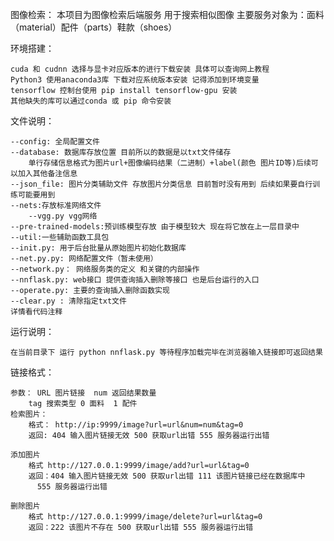 图像检索：
    本项目为图像检索后端服务 用于搜索相似图像 主要服务对象为：面料（material）配件（parts）鞋款（shoes）

环境搭建：
  
    cuda 和 cudnn 选择与显卡对应版本的进行下载安装 具体可以查询网上教程
    Python3 使用anaconda3库 下载对应系统版本安装 记得添加到环境变量
    tensorflow 控制台使用 pip install tensorflow-gpu 安装
    其他缺失的库可以通过conda 或 pip 命令安装


文件说明：

    --config: 全局配置文件
    --database: 数据库存放位置 目前所以的数据是以txt文件储存 
        单行存储信息格式为图片url+图像编码结果（二进制）+label(颜色 图片ID等)后续可以加入其他备注信息
    --json_file: 图片分类辅助文件 存放图片分类信息 目前暂时没有用到 后续如果要自行训练可能要用到
    --nets:存放标准网络文件
        --vgg.py vgg网络
    --pre-trained-models:预训练模型存放 由于模型较大 现在将它放在上一层目录中
    --util:一些辅助函数工具包
    --init.py: 用于后台批量从原始图片初始化数据库
    --net.py.py: 网络配置文件（暂未使用）
    --network.py： 网络服务类的定义 和关键的内部操作
    --nnflask.py: web接口 提供查询插入删除等接口 也是后台运行的入口
    --operate.py: 主要的查询插入删除函数实现
    --clear.py : 清除指定txt文件
    详情看代码注释

运行说明：
    
    在当前目录下 运行 python nnflask.py 等待程序加载完毕在浏览器输入链接即可返回结果

链接格式：
    
    参数： URL 图片链接  num 返回结果数量
        tag 搜索类型 0 面料  1 配件 
    检索图片：
        格式： http://ip:9999/image?url=url&num=num&tag=0 
        返回: 404 输入图片链接无效 500 获取url出错 555 服务器运行出错

    添加图片
        格式 http://127.0.0.1:9999/image/add?url=url&tag=0
        返回：404 输入图片链接无效 500 获取url出错 111 该图片链接已经在数据库中
          555 服务器运行出错

    删除图片
        格式 http://127.0.0.1:9999/image/delete?url=url&tag=0
        返回：222 该图片不存在 500 获取url出错 555 服务器运行出错
        
 
